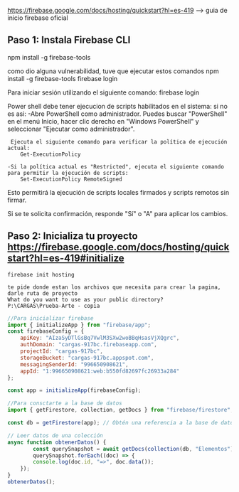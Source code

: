 https://firebase.google.com/docs/hosting/quickstart?hl=es-419 --> guia de inicio firebase oficial

## Paso 1: Instala Firebase CLI
npm install -g firebase-tools

como dio alguna vulnerabilidad, tuve que ejecutar estos comandos 
npm install -g firebase-tools
firebase login


Para iniciar sesión utilizando el siguiente comando: firebase login

Power shell debe tener ejecucion de scripts habilitados en el sistema: si no es asi:
    -Abre PowerShell como administrador. Puedes buscar "PowerShell" en el menú Inicio, hacer clic derecho en "Windows PowerShell" y seleccionar "Ejecutar como administrador".

     Ejecuta el siguiente comando para verificar la política de ejecución actual:
        Get-ExecutionPolicy

    -Si la política actual es "Restricted", ejecuta el siguiente comando para permitir la ejecución de scripts:
        Set-ExecutionPolicy RemoteSigned

Esto permitirá la ejecución de scripts locales firmados y scripts remotos sin firmar.

Si se te solicita confirmación, responde "Sí" o "A" para aplicar los cambios.

 
## Paso 2: Inicializa tu proyecto  https://firebase.google.com/docs/hosting/quickstart?hl=es-419#initialize

    firebase init hosting
    
    te pide donde estan los archivos que necesita para crear la pagina, darle ruta de proyecto
    What do you want to use as your public directory?
    P:\CARGAS\Prueba-Arte - copia



```js
//Para inicializar firebase
import { initializeApp } from "firebase/app";
const firebaseConfig = {
    apiKey: "AIzaSyDTlGsBq7VwlM3SXw2woBBqHsasVjXQgrc",
    authDomain: "cargas-917bc.firebaseapp.com",
    projectId: "cargas-917bc",
    storageBucket: "cargas-917bc.appspot.com",
    messagingSenderId: "996650908621",
    appId: "1:996650908621:web:b550fd82697fc26933a284"
};

const app = initializeApp(firebaseConfig);
```


```js
//Para consctarte a la base de datos
import { getFirestore, collection, getDocs } from "firebase/firestore";

const db = getFirestore(app); // Obtén una referencia a la base de datos Firestore

// Leer datos de una colección
async function obtenerDatos() {
        const querySnapshot = await getDocs(collection(db, "Elementos"));
        querySnapshot.forEach((doc) => {
        console.log(doc.id, "=>", doc.data());
    });
}
obtenerDatos();

```